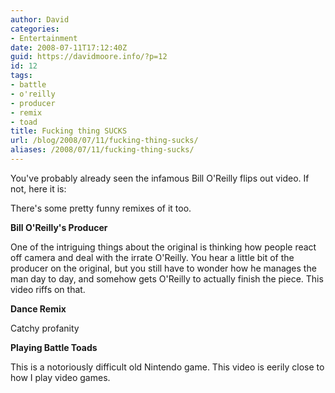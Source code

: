 ```yaml
---
author: David
categories:
- Entertainment
date: 2008-07-11T17:12:40Z
guid: https://davidmoore.info/?p=12
id: 12
tags:
- battle
- o'reilly
- producer
- remix
- toad
title: Fucking thing SUCKS
url: /blog/2008/07/11/fucking-thing-sucks/
aliases: /2008/07/11/fucking-thing-sucks/
---
```


You've probably already seen the infamous Bill O'Reilly flips out video. If not, here it is:



There's some pretty funny remixes of it too.

**Bill O'Reilly's Producer**

One of the intriguing things about the original is thinking how people react off camera and deal with the irrate O'Reilly. You hear a little bit of the producer on the original, but you still have to wonder how he manages the man day to day, and somehow gets O'Reilly to actually finish the piece. This video riffs on that.



**Dance Remix**

Catchy profanity



**Playing Battle Toads**

This is a notoriously difficult old Nintendo game. This video is eerily close to how I play video games.